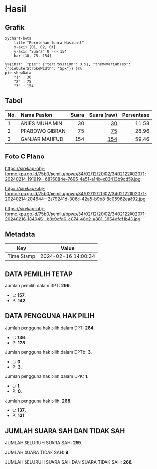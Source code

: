 # Hasil

## Grafik

```mermaid
xychart-beta
    title "Perolehan Suara Nasional"
    x-axis [01, 02, 03]
    y-axis "Suara" 0 --> 154
    bar [30, 75, 154]
```

```mermaid
%%{init: {"pie": {"textPosition": 0.5}, "themeVariables": {"pieOuterStrokeWidth": "5px"}} }%%
pie showData
    "1" : 30
    "2" : 75
    "3" : 154
```

## Tabel

| No. | Nama Paslon    | Suara | Suara (raw) | Persentase |
|:--- |:-------------- | -----:| -----------:| ----------:|
| 1   | ANIES MUHAIMIN | 30    | [30][p-1]   | 11,58      |
| 2   | PRABOWO GIBRAN | 75    | [75][p-2]   | 28,96      |
| 3   | GANJAR MAHFUD  | 154   | [154][p-3]  | 59,46      |


[p-1]: https://github.com/gigit-pemilu/pemilu-2024/blob/main/pilpres/hitung-suara/sub/34-di-yogyakarta/sub/02-bantul/sub/12-banguntapan/sub/2002-banguntapan/sub/071-tps/sub/paslon-1.txt
[p-2]: https://github.com/gigit-pemilu/pemilu-2024/blob/main/pilpres/hitung-suara/sub/34-di-yogyakarta/sub/02-bantul/sub/12-banguntapan/sub/2002-banguntapan/sub/071-tps/sub/paslon-2.txt
[p-3]: https://github.com/gigit-pemilu/pemilu-2024/blob/main/pilpres/hitung-suara/sub/34-di-yogyakarta/sub/02-bantul/sub/12-banguntapan/sub/2002-banguntapan/sub/071-tps/sub/paslon-3.txt

## Foto C Plano

https://sirekap-obj-formc.kpu.go.id/75b0/pemilu/ppwp/34/02/12/20/02/3402122002071-20240214-191919--6875084e-7695-4e51-a14b-c03413b9cd59.jpg

https://sirekap-obj-formc.kpu.go.id/75b0/pemilu/ppwp/34/02/12/20/02/3402122002071-20240214-204644--2a79241d-306d-42a5-b9b8-8c05962ea892.jpg

https://sirekap-obj-formc.kpu.go.id/75b0/pemilu/ppwp/34/02/12/20/02/3402122002071-20240216-134945--b3e9cfd6-e874-46c2-a381-3854dfdf1b48.jpg


## Metadata

| Key        | Value               |
| ---------- | ------------------- |
| Time Stamp | 2024-02-16 14:00:34 |


## DATA PEMILIH TETAP

Jumlah pemilih dalam DPT: **299**.
 * L: **157**.
 * P: **142**.

## DATA PENGGUNA HAK PILIH

Jumlah pengguna hak pilih dalam DPT: **264**.
 * L: **136**.
 * P: **128**.

Jumlah pengguna hak pilih dalam DPTb: **3**.
 * L: **0**.
 * P: **3**.

Jumlah pengguna hak pilih dalam DPK: **1**.
 * L: **1**.
 * P: **0**.

Jumlah pengguna hak pilih: **268**.
 * L: **137**.
 * P: **131**.

## JUMLAH SUARA SAH DAN TIDAK SAH

JUMLAH SELURUH SUARA SAH: **259**.

JUMLAH SUARA TIDAK SAH: **9**.

JUMLAH SELURUH SUARA SAH DAN SUARA TIDAK SAH: **268**.



